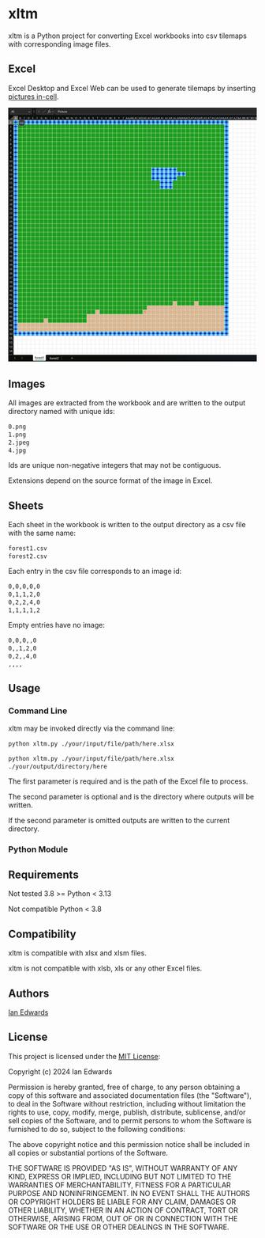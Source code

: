 # xltm

xltm is a Python project for converting Excel workbooks into csv tilemaps with corresponding image files.

## Excel

Excel Desktop and Excel Web can be used to generate tilemaps by inserting [pictures in-cell](https://support.microsoft.com/en-us/office/insert-picture-in-cell-in-excel-e9317aee-4294-49a3-875c-9dd95845bab0).

![Example Tilemap](./example.png)

## Images

All images are extracted from the workbook and are written to the output directory named with unique ids:
```
0.png
1.png
2.jpeg
4.jpg
```
Ids are unique non-negative integers that may not be contiguous.

Extensions depend on the source format of the image in Excel.

## Sheets

Each sheet in the workbook is written to the output directory as a csv file with the same name:
```
forest1.csv
forest2.csv
```

Each entry in the csv file corresponds to an image id:
```
0,0,0,0,0
0,1,1,2,0
0,2,2,4,0
1,1,1,1,2
```

Empty entries have no image:
```
0,0,0,,0
0,,1,2,0
0,2,,4,0
,,,,
```
## Usage

### Command Line

xltm may be invoked directly via the command line:

```console
python xltm.py ./your/input/file/path/here.xlsx
```

```console
python xltm.py ./your/input/file/path/here.xlsx ./your/output/directory/here
```

The first parameter is required and is the path of the Excel file to process.

The second parameter is optional and is the directory where outputs will be written.

If the second parameter is omitted outputs are written to the current directory.

### Python Module

## Requirements

Not tested 3.8 >= Python < 3.13

Not compatible Python < 3.8


## Compatibility

xltm is compatible with xlsx and xlsm files.

xltm is not compatible with xlsb, xls or any other Excel files.

## Authors

[Ian Edwards](mailto:ian.contact@proton.me)

## License

This project is licensed under the [MIT License](https://opensource.org/license/MIT):

Copyright (c) 2024 Ian Edwards

Permission is hereby granted, free of charge, to any person obtaining a copy
of this software and associated documentation files (the "Software"), to deal
in the Software without restriction, including without limitation the rights
to use, copy, modify, merge, publish, distribute, sublicense, and/or sell
copies of the Software, and to permit persons to whom the Software is
furnished to do so, subject to the following conditions:

The above copyright notice and this permission notice shall be included in all
copies or substantial portions of the Software.

THE SOFTWARE IS PROVIDED "AS IS", WITHOUT WARRANTY OF ANY KIND, EXPRESS OR
IMPLIED, INCLUDING BUT NOT LIMITED TO THE WARRANTIES OF MERCHANTABILITY,
FITNESS FOR A PARTICULAR PURPOSE AND NONINFRINGEMENT. IN NO EVENT SHALL THE
AUTHORS OR COPYRIGHT HOLDERS BE LIABLE FOR ANY CLAIM, DAMAGES OR OTHER
LIABILITY, WHETHER IN AN ACTION OF CONTRACT, TORT OR OTHERWISE, ARISING FROM,
OUT OF OR IN CONNECTION WITH THE SOFTWARE OR THE USE OR OTHER DEALINGS IN THE
SOFTWARE.